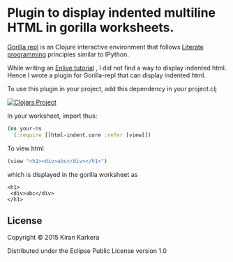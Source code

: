 # Plugin to display indented multiline HTML in gorilla worksheets.

[Gorilla repl](gorilla-repl.org) is an Clojure interactive environment that follows [Literate programming](https://en.wikipedia.org/wiki/Literate_programming) principles similar to IPython.

While writing an [Enlive tutorial](http://viewer.gorilla-repl.org/view.html?source=github&user=shark8me&repo=clojure-examples&path=src/enliven.cljw) , I did not find a way to display indented html. 
Hence I wrote a plugin for Gorilla-repl that can display indented html. 


To use this plugin in your project, add this dependency in your project.clj

[![Clojars Project](http://clojars.org/gorilla-indented-html-renderer/latest-version.svg)](http://clojars.org/gorilla-indented-html-renderer)

In your worksheet, import thus:
```clojure
(ns your-ns
  (:require [[html-indent.core :refer [view]])
```

To view html

```clojure
(view "<h1><div>abc</div></h1>")
```

which is displayed in the gorilla worksheet as

```raw
<h1>
 <div>abc</div>
</h1>
```


## License

Copyright © 2015 Kiran Karkera

Distributed under the Eclipse Public License version 1.0
